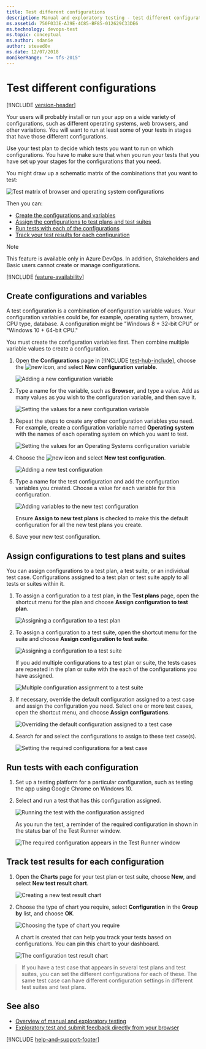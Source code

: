 ```yaml
---
title: Test different configurations
description: Manual and exploratory testing - test different configurations with Azure DevOps and Team Foundation Server (TFS)
ms.assetid: 750F033E-A39E-4C85-BF85-012629C33DE6
ms.technology: devops-test
ms.topic: conceptual
ms.author: sdanie
author: steved0x
ms.date: 12/07/2018
monikerRange: ">= tfs-2015"
---
```


# Test different configurations

[!INCLUDE [version-header](includes/version-header.md)]

Your users will probably install or run your app
on a wide variety of configurations, such as different
operating systems, web browsers, and other variations.
You will want to run at least some of your tests in
stages that have those different configurations.

Use your test plan to decide which tests you want to run
on which configurations. You have to make sure that when
you run your tests that you have set up your stages
for the configurations that you need.

You might draw up a schematic matrix of the combinations that you want to test:

![Test matrix of browser and operating system configurations](media/shared/testing-configurations-schematic.png)

Then you can:

- [Create the configurations and variables](#create-configs)
- [Assign the configurations to test plans and test suites](#assign-configs)
- [Run tests with each of the configurations](#run-configs)
- [Track your test results for each configuration](#track-configs)

> [!NOTE]
> This feature is available only in Azure DevOps.
> In addition, Stakeholders and Basic users cannot create or manage configurations.

[!INCLUDE [feature-availability](includes/feature-availability.md)]

<a name="create-configs"></a>

## Create configurations and variables

A test configuration is a combination of configuration variable
values. Your configuration variables could be, for example,
operating system, browser, CPU type, database. A configuration
might be "Windows 8 + 32-bit CPU" or "Windows 10 + 64-bit CPU."

You must create the configuration variables first. Then combine
multiple variable values to create a configuration.

1. Open the **Configurations** page in [!INCLUDE [test-hub-include](includes/test-hub-include.md)], choose
   the ![new](media/plus-and-arrow-icon.png) icon, and select
   **New configuration variable**.

   ![Adding a new configuration variable](media/testing-configurations/testing-configurations-01.png)

2. Type a name for the variable, such as **Browser**, and type a value.
   Add as many values as you wish to the configuration variable, and then save it.

   ![Setting the values for a new configuration variable](media/testing-configurations/testing-configurations-01b.png)

3. Repeat the steps to create any other configuration variables
   you need. For example, create a configuration variable named **Operating system**
   with the names of each operating system on which you want to test.

   ![Setting the values for an Operating Systems configuration variable](media/testing-configurations/testing-configurations-01c.png)

4. Choose the ![new](media/plus-and-arrow-icon.png) icon and select
   **New test configuration**.

   ![Adding a new test configuration](media/testing-configurations/testing-configurations-01a.png)

5. Type a name for the test configuration and add the configuration
   variables you created. Choose a value for each variable for this configuration.

   ![Adding variables to the new test configuration](media/testing-configurations/testing-configurations-02.png)

   Ensure **Assign to new test plans** is checked to make this the default
   configuration for all the new test plans you create.

6. Save your new test configuration.

<a name="assign-configs"></a>

## Assign configurations to test plans and suites

You can assign configurations to a test plan, a test suite,
or an individual test case. Configurations assigned to a test plan
or test suite apply to all tests or suites within it.

1. To assign a configuration to a test plan, in the **Test plans** page, open the shortcut
   menu for the plan and choose **Assign configuration to test plan**.

   ![Assigning a configuration to a test plan](media/testing-configurations/testing-configurations-03.png)

1. To assign a configuration to a test suite, open the shortcut
   menu for the suite and choose **Assign configuration to test suite**.

   ![Assigning a configuration to a test suite](media/testing-configurations/testing-configurations-04.png)

   If you add multiple configurations to a test plan or suite,
   the tests cases are repeated in the plan or suite with the
   each of the configurations you have assigned.

   ![Multiple configuration assignment to a test suite](media/testing-configurations/testing-configurations-05.png)

1. If necessary, override the default configuration assigned to a test case
   and assign the configuration you need. Select one or more
   test cases, open the shortcut menu, and choose **Assign configurations**.

   ![Overriding the default configuration assigned to a test case](media/testing-configurations/testing-configurations-06.png)

1. Search for and select the configurations to assign to these test case(s).

   ![Setting the required configurations for a test case](media/testing-configurations/testing-configurations-07.png)

<a name="run-configs"></a>

## Run tests with each configuration

1. Set up a testing platform for a particular configuration, such
   as testing the app using Google Chrome on Windows 10.

1. Select and run a test that has this configuration assigned.

   ![Running the test with the configuration assigned](media/testing-configurations/testing-configurations-07a.png)

   As you run the test, a reminder of the required configuration
   in shown in the status bar of the Test Runner window.

   ![The required configuration appears in the Test Runner window](media/testing-configurations/testing-configurations-08.png)

<a name="track-configs"></a>

## Track test results for each configuration

1. Open the **Charts** page for your test plan or test suite, choose
   **New**, and select **New test result chart**.

   ![Creating a new test result chart](media/testing-configurations/testing-configurations-09.png)

1. Choose the type of chart you require, select **Configuration**
   in the **Group by** list, and choose **OK**.

   ![Choosing the type of chart you require](media/testing-configurations/testing-configurations-10.png)

   A chart is created that can help you track your tests based on configurations.
   You can pin this chart to your dashboard.

   ![The configuration test result chart](media/testing-configurations/testing-configurations-11.png)

> If you have a test case that appears in several test plans and test suites, you can set the different configurations for each of these.
> The same test case can have different configuration settings in different test suites and test plans.

## See also

- [Overview of manual and exploratory testing](index.yml)
- [Exploratory test and submit feedback directly from your browser](perform-exploratory-tests.md)

[!INCLUDE [help-and-support-footer](includes/help-and-support-footer.md)]
